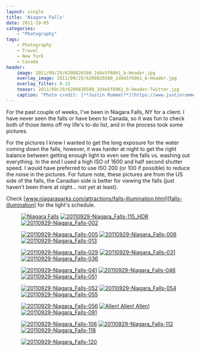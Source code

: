 ```yaml
---
layout: single
title: 'Niagara Falls'
date: 2011-10-05
categories:
    - "Photography"
tags:
    - Photography
    - Travel
    - New York
    - Canada
header:
    image: 2011/09/29/6200826580_2d4e5f6061_b-Header.jpg
    overlay_image: 2011/09/29/6200826580_2d4e5f6061_b-Header.jpg
    overlay_filter: 0.15
    teaser: 2011/09/29/6200826580_2d4e5f6061_b-Header-Twitter.jpg 		# Shrink image to 575 width
    caption: "Photo credit: [**Justin Rummel**](https://www.justinrummel.com)"
---
```

For the past couple of weeks, I've been in Niagara Falls, NY for a client. I have never seen the falls or have been to Canada, so it was fun to check both of those items off my life's to-do list, and in the process took some pictures.

For the pictures I knew I wanted to get the long exposure for the water coming down the falls, however, it was harder at night to get the right balance between getting enough light to even see the falls vs. washing out everything. In the end I used a high ISO of 1600 and half second shutter speed. I would have preferred to use ISO 200 (or 100 if possible) to reduce the noise in the pictures. For future note, these pictures are from the US side of the falls, the Canadian side is better for viewing the falls (just haven't been there at night... not yet at least).

Check [www.niagaraparks.com/attractions/falls-illumination.html][falls-illumination] for the light's schedule.

<figure class="third">
<a href="https://www.flickr.com/photos/justinrummel/6170790624/"><img src="https://farm7.static.flickr.com/6152/6170790624_e56c02c48b_m.jpg" title="Niagara Falls" /></a>
<a href="https://www.flickr.com/photos/justinrummel/6200826580/"><img src="https://farm7.static.flickr.com/6015/6200826580_2d4e5f6061_m.jpg" title="20110929-Niagara_Falls-115_HDR" /></a>
<a href="https://www.flickr.com/photos/justinrummel/6200314521/"><img src="https://farm7.static.flickr.com/6009/6200314521_28dc8bc70a_m.jpg" title="20110929-Niagara_Falls-002" /></a>
</figure>
<figure class="third">
<a href="https://www.flickr.com/photos/justinrummel/6200828076/"><img src="https://farm7.static.flickr.com/6173/6200828076_6224115f9d_m.jpg" title="20110929-Niagara_Falls-005" /></a>
<a href="https://www.flickr.com/photos/justinrummel/6200828636/"><img src="https://farm7.static.flickr.com/6156/6200828636_ee8e55d7ac_m.jpg" title="20110929-Niagara_Falls-006" /></a>
<a href="https://www.flickr.com/photos/justinrummel/6200316513/"><img src="https://farm7.static.flickr.com/6158/6200316513_d497cbbd7b_m.jpg" title="20110929-Niagara_Falls-013" /></a>
</figure>
<figure class="third">
<a href="https://www.flickr.com/photos/justinrummel/6200317003/"><img src="https://farm7.static.flickr.com/6177/6200317003_c6353f5e51_m.jpg" title="20110929-Niagara_Falls-029" /></a>
<a href="https://www.flickr.com/photos/justinrummel/6200830166/"><img src="https://farm7.static.flickr.com/6160/6200830166_fd3bd145d1_m.jpg" title="20110929-Niagara_Falls-031" /></a>
<a href="https://www.flickr.com/photos/justinrummel/6200830594/"><img src="https://farm7.static.flickr.com/6005/6200830594_bb2584265d_m.jpg" title="20110929-Niagara_Falls-036" /></a>
</figure>
<figure class="third">
<a href="https://www.flickr.com/photos/justinrummel/6200830930/"><img src="https://farm7.static.flickr.com/6159/6200830930_08c4d556fc_m.jpg" title="20110929-Niagara_Falls-041" /></a>
<a href="https://www.flickr.com/photos/justinrummel/6200831518/"><img src="https://farm7.static.flickr.com/6143/6200831518_b569e8f434_m.jpg" title="20110929-Niagara_Falls-046" /></a>
<a href="https://www.flickr.com/photos/justinrummel/6200319369/"><img src="https://farm7.static.flickr.com/6163/6200319369_acf2e24956_m.jpg" title="20110929-Niagara_Falls-051" /></a>
</figure>
<figure class="third">
<a href="https://www.flickr.com/photos/justinrummel/6200832376/"><img src="https://farm7.static.flickr.com/6162/6200832376_90f4c27b2e_m.jpg" title="20110929-Niagara_Falls-052" /></a>
<a href="https://www.flickr.com/photos/justinrummel/6200832790/"><img src="https://farm7.static.flickr.com/6009/6200832790_96a1f969a8_m.jpg" title="20110929-Niagara_Falls-054" /></a>
<a href="https://www.flickr.com/photos/justinrummel/6200320757/"><img src="https://farm7.static.flickr.com/6170/6200320757_7e368120bc_m.jpg" title="20110929-Niagara_Falls-055" /></a>
</figure>
<figure class="third">
<a href="https://www.flickr.com/photos/justinrummel/6200834006/"><img src="https://farm7.static.flickr.com/6027/6200834006_0a6abaa32e_m.jpg" title="20110929-Niagara_Falls-056" /></a>
<a href="https://www.flickr.com/photos/justinrummel/6200834466/"><img src="https://farm7.static.flickr.com/6163/6200834466_c87a771d54_m.jpg" title="Allen! Allen! Allen!" /></a>
<a href="https://www.flickr.com/photos/justinrummel/6200322225/"><img src="https://farm7.static.flickr.com/6158/6200322225_bfe22481d8_m.jpg" title="20110929-Niagara_Falls-091" /></a>
</figure>
<figure class="third">
<a href="https://www.flickr.com/photos/justinrummel/6200835300/"><img src="https://farm7.static.flickr.com/6171/6200835300_1fd2a48d84_m.jpg" title="20110929-Niagara_Falls-106" /></a>
<a href="https://www.flickr.com/photos/justinrummel/6200323037/"><img src="https://farm7.static.flickr.com/6167/6200323037_71da7f8b36_m.jpg" title="20110929-Niagara_Falls-112" /></a>
<a href="https://www.flickr.com/photos/justinrummel/6200323473/"><img src="https://farm7.static.flickr.com/6163/6200323473_43ccd4f078_m.jpg" title="20110929-Niagara_Falls-118" /></a>
</figure>
<figure class="third">
<a href="https://www.flickr.com/photos/justinrummel/6200836490/"><img src="https://farm7.static.flickr.com/6138/6200836490_b93fe6cb4b_m.jpg" title="20110929-Niagara_Falls-120" /></a>
</figure>

[falls-illumination]: http://www.niagaraparks.com/attractions/falls-illumination.html 
